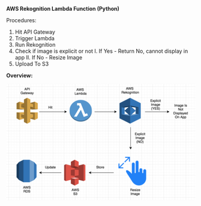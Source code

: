 **AWS Rekognition Lambda Function (Python)**

Procedures:

1. Hit API Gateway
2. Trigger Lambda
3. Run Rekognition
4. Check if image is explicit or not
   I. If Yes - Return No, cannot display in app
   II. If No - Resize Image
5. Upload To S3


**Overview:** 


![alt text](https://github.com/blackpanther2712/CloudCAInstagramClone/blob/master/LAMBDA_REKOGNITION/Overview.png)
